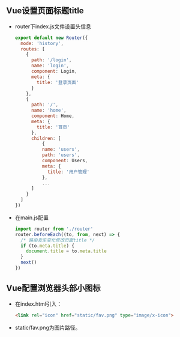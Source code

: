 ## Vue设置页面标题title

- router下index.js文件设置头信息

  ```js
  export default new Router({
    mode: 'history',
    routes: [
      {
        path: '/login',
        name: 'login',
        component: Login,
        meta: {
          title: '登录页面'
        }
      },
      {
        path: '/',
        name: 'home',
        component: Home,
        meta: {
          title: '首页'
        },
        children: [
            {
            name: 'users',
            path: 'users',
            component: Users,
            meta: {
              title: '用户管理'
            },
            ...
        ]
      }
    ]
  })
  ```

- 在main.js配置

  ```js
  import router from './router'
  router.beforeEach((to, from, next) => {
    /* 路由发生变化修改页面title */
    if (to.meta.title) {
      document.title = to.meta.title
    }
    next()
  })
  ```

## Vue配置浏览器头部小图标

- 在index.html引入：

  ```html
  <link rel="icon" href="static/fav.png" type="image/x-icon">
  ```

- static/fav.png为图片路径。